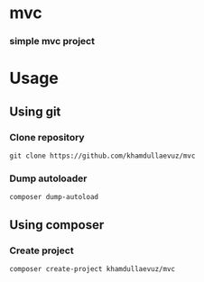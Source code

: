 # mvc
### simple mvc project
# Usage
## Using git
### Clone repository
```shell
git clone https://github.com/khamdullaevuz/mvc
```
### Dump autoloader
```shell
composer dump-autoload
```
## Using composer
### Create project
```shell
composer create-project khamdullaevuz/mvc
```